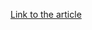 [Link to the article](https://www.mcafee.com/blogs/other-blogs/mcafee-labs/the-stealthy-stalker-remcos-rat/)
